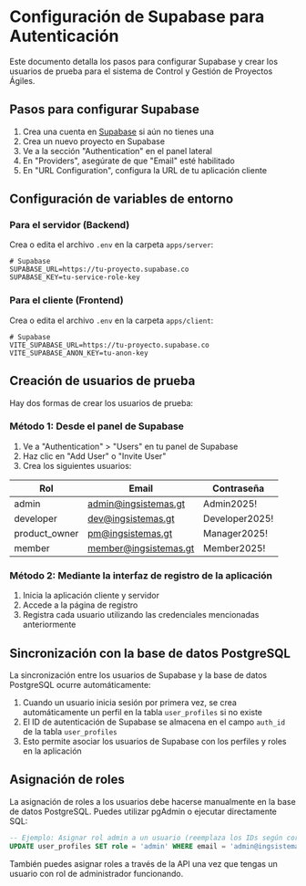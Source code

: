 # Configuración de Supabase para Autenticación

Este documento detalla los pasos para configurar Supabase y crear los usuarios de prueba para el sistema de Control y Gestión de Proyectos Ágiles.

## Pasos para configurar Supabase

1. Crea una cuenta en [Supabase](https://supabase.com/) si aún no tienes una
2. Crea un nuevo proyecto en Supabase
3. Ve a la sección "Authentication" en el panel lateral
4. En "Providers", asegúrate de que "Email" esté habilitado
5. En "URL Configuration", configura la URL de tu aplicación cliente

## Configuración de variables de entorno

### Para el servidor (Backend)

Crea o edita el archivo `.env` en la carpeta `apps/server`:

```
# Supabase
SUPABASE_URL=https://tu-proyecto.supabase.co
SUPABASE_KEY=tu-service-role-key
```

### Para el cliente (Frontend)

Crea o edita el archivo `.env` en la carpeta `apps/client`:

```
# Supabase
VITE_SUPABASE_URL=https://tu-proyecto.supabase.co
VITE_SUPABASE_ANON_KEY=tu-anon-key
```

## Creación de usuarios de prueba

Hay dos formas de crear los usuarios de prueba:

### Método 1: Desde el panel de Supabase

1. Ve a "Authentication" > "Users" en tu panel de Supabase
2. Haz clic en "Add User" o "Invite User"
3. Crea los siguientes usuarios:

| Rol             | Email                | Contraseña      |
|-----------------|---------------------|-----------------|
| admin           | admin@ingsistemas.gt   | Admin2025!      |
| developer       | dev@ingsistemas.gt     | Developer2025!  |
| product_owner   | pm@ingsistemas.gt      | Manager2025!    |
| member          | member@ingsistemas.gt  | Member2025!     |

### Método 2: Mediante la interfaz de registro de la aplicación

1. Inicia la aplicación cliente y servidor
2. Accede a la página de registro
3. Registra cada usuario utilizando las credenciales mencionadas anteriormente

## Sincronización con la base de datos PostgreSQL

La sincronización entre los usuarios de Supabase y la base de datos PostgreSQL ocurre automáticamente:

1. Cuando un usuario inicia sesión por primera vez, se crea automáticamente un perfil en la tabla `user_profiles` si no existe
2. El ID de autenticación de Supabase se almacena en el campo `auth_id` de la tabla `user_profiles`
3. Esto permite asociar los usuarios de Supabase con los perfiles y roles en la aplicación

## Asignación de roles

La asignación de roles a los usuarios debe hacerse manualmente en la base de datos PostgreSQL. Puedes utilizar pgAdmin o ejecutar directamente SQL:

```sql
-- Ejemplo: Asignar rol admin a un usuario (reemplaza los IDs según corresponda)
UPDATE user_profiles SET role = 'admin' WHERE email = 'admin@ingsistemas.gt';
```

También puedes asignar roles a través de la API una vez que tengas un usuario con rol de administrador funcionando. 